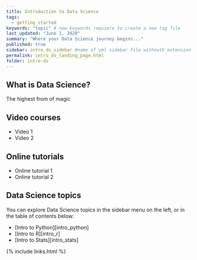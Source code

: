 ```yaml
---
title: Introduction to Data Science
tags:
  - getting_started
keywords: "topic" # new keywords requiere to create a new tag file
last_updated: "June 1, 2020"
summary: "Where your Data Science journey begins..."
published: true
sidebar: intro_ds_sidebar #name of yml sidebar file withouth extension
permalink: intro_ds_landing_page.html
folder: intro-ds
---
```


## What is Data Science?

The highest from of magic

## Video courses

* Video 1
* Video 2

## Online tutorials

* Online tutorial 1
* Online tutorial 2

## Data Science topics

You can explore Data Science topics in the sidebar menu on the left, or in the table of contents below:

* [Intro to Python][intro_python]
* [Intro to R][intro_r]
* [Intro to Stats][intro_stats]

{% include links.html %}
